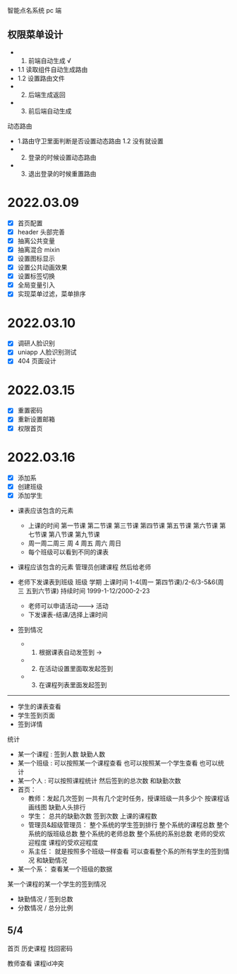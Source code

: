 智能点名系统 pc 端

## 权限菜单设计

- 1.  前端自动生成 √
- 1.1 读取组件自动生成路由
- 1.2 设置路由文件
- 2.  后端生成返回
- 3.  前后端自动生成

动态路由

- 1.路由守卫里面判断是否设置动态路由
  1.2 没有就设置
- 2. 登录的时候设置动态路由
- 3. 退出登录的时候重置路由

# 2022.03.09

- [x] 首页配置
- [x] header 头部完善
- [x] 抽离公共变量
- [x] 抽离混合 mixin
- [x] 设置图标显示
- [x] 设置公共动画效果
- [x] 设置标签切换
- [x] 全局变量引入
- [x] 实现菜单过滤，菜单排序

# 2022.03.10

- [x] 调研人脸识别
- [x] uniapp 人脸识别测试
- [x] 404 页面设计

# 2022.03.15

- [x] 重置密码
- [x] 重新设置邮箱
- [x] 权限首页

# 2022.03.16

- [x] 添加系
- [x] 创建班级
- [x] 添加学生

- 课表应该包含的元素

  - 上课的时间 第一节课 第二节课 第三节课 第四节课 第五节课 第六节课 第七节课 第八节课 第九节课
  - 周一周二周三 周 4 周五 周六 周日
  - 每个班级可以看到不同的课表

- 课程应该包含的元素
  管理员创建课程 然后给老师
- 老师下发课表到班级
  班级 学期 上课时间 1-4(周一 第四节课)/2-6/3-5&6(周三 五到六节课) 持续时间 1999-1-12/2000-2-23

  - 老师可以申请活动---> 活动
  - 下发课表-结课/选择上课时间

- 签到情况

  - 1. 根据课表自动发签到 ->
  - 2. 在活动设置里面取发起签到
  - 3. 在课程列表里面发起签到

---

- 学生的课表查看
- 学生签到页面
- 签到详情

统计

- 某一个课程 : 签到人数 缺勤人数
- 某一个班级 : 可以按照某一个课程查看 也可以按照某一个学生查看 也可以统计
- 某一个人 : 可以按照课程统计 然后签到的总次数 和缺勤次数
- 首页：
  - 教师：发起几次签到 一共有几个定时任务，授课班级一共多少个
    按课程话画线图
    缺勤人头排行
  - 学生：
    总共的缺勤次数
    签到次数
    上课的课程数
  - 管理员&超级管理员：
    整个系统的学生签到排行
    整个系统的课程总数
    整个系统的版班级总数
    整个系统的老师总数
    整个系统的系别总数
    老师的受欢迎程度
    课程的受欢迎程度
  - 系主任： 就是按照多个班级一样查看 可以查看整个系的所有学生的签到情况 和缺勤情况
- 某一个系： 查看某一个班级的数据

某一个课程的某一个学生的签到情况

- 缺勤情况 / 签到总数
- 分数情况 / 总分比例




## 5/4

首页
历史课程
找回密码

教师查看
课程id冲突


